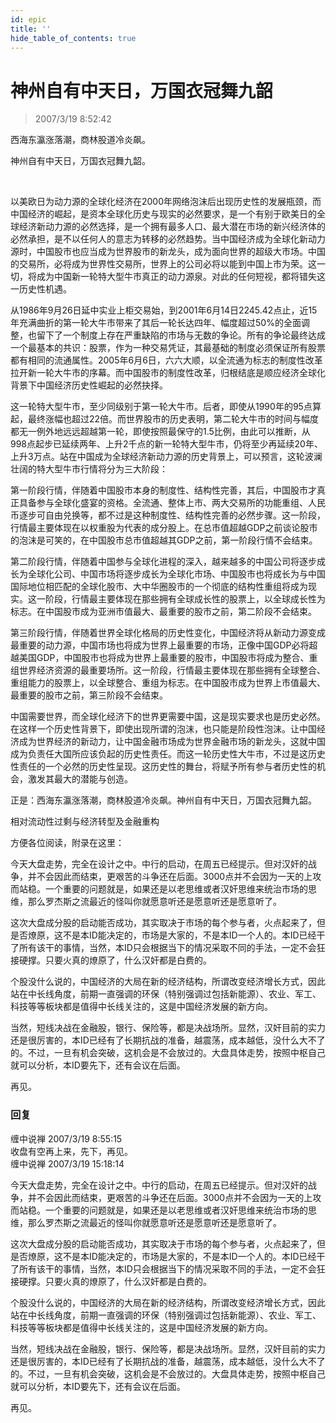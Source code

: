 ```yaml
---
id: epic
title: ''
hide_table_of_contents: true
---
```


# 神州自有中天日，万国衣冠舞九韶

> 2007/3/19 8:52:42

<div style={{color: '#FF0000', fontSize: '24px', fontWeight: '500', textAlign: 'center'}}>

西海东瀛涨落潮，商林股道冷炎飙。

神州自有中天日，万国衣冠舞九韶。

</div><br/>

以美欧日为动力源的全球化经济在2000年网络泡沫后出现历史性的发展瓶颈，而中国经济的崛起，是资本全球化历史与现实的必然要求，是一个有别于欧美日的全球经济新动力源的必然选择，是一个拥有最多人口、最大潜在市场的新兴经济体的必然承担，是不以任何人的意志为转移的必然趋势。当中国经济成为全球化新动力源时，中国股市也应当成为世界股市的新龙头，成为面向世界的超级大市场。中国的交易所，必将成为世界性交易所，世界上的公司必将以能到中国上市为荣。这一切，将成为中国新一轮特大型牛市真正的动力源泉。对此的任何短视，都将错失这一历史性机遇。

从1986年9月26日延中实业上柜交易始，到2001年6月14日2245.42点止，近15年充满曲折的第一轮大牛市带来了其后一轮长达四年、幅度超过50%的全面调整，也留下了一个制度上存在严重缺陷的市场与无数的争论。所有的争论最终达成一个最基本的共识：股票，作为一种交易凭证，其最基础的制度必须保证所有股票都有相同的流通属性。2005年6月6日，六六大顺，以全流通为标志的制度性改革拉开新一轮大牛市的序幕。而中国股市的制度性改革，归根结底是顺应经济全球化背景下中国经济历史性崛起的必然抉择。

这一轮特大型牛市，至少同级别于第一轮大牛市。后者，即使从1990年的95点算起，最终涨幅也超过22倍。而世界股市的历史表明，第二轮大牛市的时间与幅度都无一例外地远远超越第一轮，即使按照最保守的1.5比例，由此可以推断，从998点起步已延续两年、上升2千点的新一轮特大型牛市，仍将至少再延续20年、上升3万点。站在中国成为全球经济新动力源的历史背景上，可以预言，这轮波澜壮阔的特大型牛市行情将分为三大阶段：

第一阶段行情，伴随着中国股市本身的制度性、结构性完善，其后，中国股市才真正具备参与全球化盛宴的资格。全流通、整体上市、两大交易所的功能重组、人民币逐步可自由兑换等，都不过是这种制度性、结构性完善的必然步骤。这一阶段，行情最主要体现在以权重股为代表的成分股上。在总市值超越GDP之前谈论股市的泡沫是可笑的，在中国股市总市值超越其GDP之前，第一阶段行情不会结束。

第二阶段行情，伴随着中国参与全球化进程的深入，越来越多的中国公司将逐步成长为全球化公司、中国市场将逐步成长为全球化市场、中国股市也将成长为与中国国际地位相匹配的全球化股市、大中华圈股市的一个彻底的结构性重组将成为现实。这一阶段，行情最主要体现在那些拥有全球成长性的股票上，以全球成长性为标志。在中国股市成为亚洲市值最大、最重要的股市之前，第二阶段不会结束。

第三阶段行情，伴随着世界全球化格局的历史性变化，中国经济将从新动力源变成最重要的动力源，中国市场也将成为世界上最重要的市场，正像中国GDP必将超越美国GDP，中国股市也将成为世界上最重要的股市，中国股市将成为整合、重组世界经济资源的最重要场所。这一阶段，行情最主要体现在那些拥有全球整合、重组能力的股票上，以全球整合、重组为标志。在中国股市成为世界上市值最大、最重要的股市之前，第三阶段不会结束。

中国需要世界，而全球化经济下的世界更需要中国，这是现实要求也是历史必然。在这样一个历史性背景下，即使出现所谓的泡沫，也只能是阶段性泡沫。让中国经济成为世界经济的新动力，让中国金融市场成为世界金融市场的新龙头，这就中国成为负责任大国所应该负起的历史性责任。而这一轮历史性大牛市，不过是这历史性责任的一个必然的历史性呈现。这历史性的舞台，将赋予所有参与者历史性的机会，激发其最大的潜能与创造。

正是：西海东瀛涨落潮，商林股道冷炎飙。神州自有中天日，万国衣冠舞九韶。

<div style={{color: '#FF0000', fontSize: '24px', fontWeight: '500'}}>

相对流动性过剩与经济转型及金融重构

</div>

<div style={{color: '#FF0000', fontSize: '16px', fontWeight: '500'}}>

方便各位阅读，附录在这里：

今天大盘走势，完全在设计之中。中行的启动，在周五已经提示。但对汉奸的战争，并不会因此而结束，更艰苦的斗争还在后面。3000点并不会因为一天的上攻而站稳。一个重要的问题就是，如果还是以老思维或者汉奸思维来统治市场的思维，那么罗杰斯之流最近的怪叫你就愿意听还是愿意听还是愿意听了。

这次大盘成分股的启动能否成功，其实取决于市场的每个参与者，火点起来了，但是否燎原，这不是本ID能决定的，市场是大家的，不是本ID一个人的。本ID已经干了所有该干的事情，当然，本ID只会根据当下的情况采取不同的手法，一定不会狂接硬撑。只要火真的燎原了，什么汉奸都是白费的。

个股没什么说的，中国经济的大局在新的经济结构，所谓改变经济增长方式，因此站在中长线角度，前期一直强调的环保（特别强调过包括新能源）、农业、军工、科技等等板块都是值得中长线关注的，这是中国经济发展的新方向。

当然，短线决战在金融股，银行、保险等，都是决战场所。显然，汉奸目前的实力还是很厉害的，本ID已经有了长期抗战的准备，越震荡，成本越低，没什么大不了的。不过，一旦有机会突破，这机会是不会放过的。大盘具体走势，按照中枢自己就可以分析，本ID要先下，还有会议在后面。

再见。

</div>

### 回复

<div class='blog-comment'>
<span class='blog-comment-chan'>缠中说禅</span> 2007/3/19 8:55:15<br/>
收盘有空再上来，先下，再见。
</div>

<div class='blog-comment'>
<span class='blog-comment-chan'>缠中说禅</span> 2007/3/19 15:18:14<br/>

今天大盘走势，完全在设计之中。中行的启动，在周五已经提示。但对汉奸的战争，并不会因此而结束，更艰苦的斗争还在后面。3000点并不会因为一天的上攻而站稳。一个重要的问题就是，如果还是以老思维或者汉奸思维来统治市场的思维，那么罗杰斯之流最近的怪叫你就愿意听还是愿意听还是愿意听了。

这次大盘成分股的启动能否成功，其实取决于市场的每个参与者，火点起来了，但是否燎原，这不是本ID能决定的，市场是大家的，不是本ID一个人的。本ID已经干了所有该干的事情，当然，本ID只会根据当下的情况采取不同的手法，一定不会狂接硬撑。只要火真的燎原了，什么汉奸都是白费的。

个股没什么说的，中国经济的大局在新的经济结构，所谓改变经济增长方式，因此站在中长线角度，前期一直强调的环保（特别强调过包括新能源）、农业、军工、科技等等板块都是值得中长线关注的，这是中国经济发展的新方向。

当然，短线决战在金融股，银行、保险等，都是决战场所。显然，汉奸目前的实力还是很厉害的，本ID已经有了长期抗战的准备，越震荡，成本越低，没什么大不了的。不过，一旦有机会突破，这机会是不会放过的。大盘具体走势，按照中枢自己就可以分析，本ID要先下，还有会议在后面。

再见。
</div>